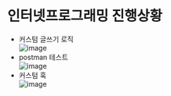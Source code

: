 # 인터넷프로그래밍 진행상황

- 커스텀 글쓰기 로직  
![image](https://github.com/ChaeDoll/TIL/assets/108540812/d1c34f01-05e8-48c1-8f9b-dece7eda1351)
- postman 테스트  
![image](https://github.com/ChaeDoll/TIL/assets/108540812/60b363aa-9c16-4bca-bcef-359ae46315c1)
- 커스텀 훅  
![image](https://github.com/ChaeDoll/TIL/assets/108540812/2c9acf87-29eb-484c-882b-293a359a9054)

